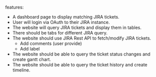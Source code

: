 features:

- A dashboard page to display matching JIRA tickets.
- User will login via OAuth to their JIRA instance.
- The website will query JIRA tickets and display them in tables.
- There should be tabs for different JIRA query.
- The website should use JIRA Rest API to fetch/modify JIRA tickets.
   - Add comments (user provide)
   - Add label
- The website should be able to query the ticket status changes and create gantt chart.
- The website should be able to query the ticket history and create timeline.

